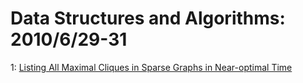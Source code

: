 # Data Structures and Algorithms: 2010/6/29-31  
1: [Listing All Maximal Cliques in Sparse Graphs in Near-optimal Time](https://doi.org/10.48550/arXiv.1006.5440)  